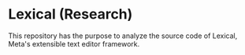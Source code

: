 # Lexical (Research)

This repository has the purpose to analyze the source code
of Lexical, Meta's extensible text editor framework.
